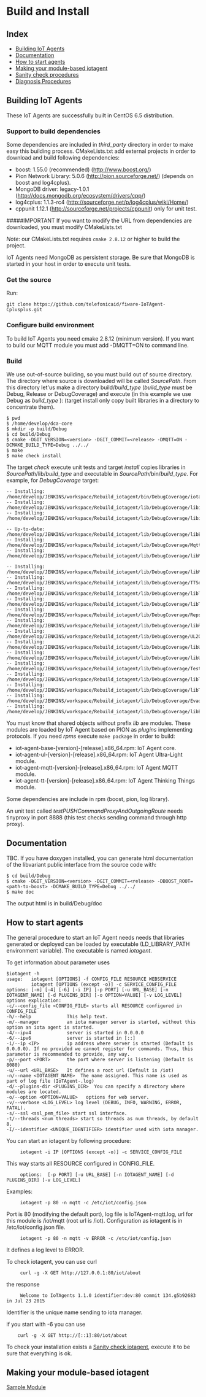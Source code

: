 # Build and Install

## Index

* [Building IoT Agents](#building_iot_agents)
* [Documentation](#documentation)
* [How to start agents](#how_to_start_agents)
* [Making your module-based iotagent](#making_your_module)
* [Sanity check procedures](sanity_check.md)
* [Diagnosis Procedures](diagnosis_procedures.md)



## <a name="building_iot_agents">Building IoT Agents</a>

These IoT Agents are successfully built in CentOS 6.5 distribution.

### Support to build dependencies

Some dependencies are included in _third_party_ directory in order to make easy this building process.
CMakeLists.txt add external projects in order to download and build following dependencies:

- boost: 1.55.0 (recommended) (http://www.boost.org/)
- Pion Network Library: 5.0.6 (http://pion.sourceforge.net/) (depends on boost and log4cplus).
- MongoDB driver: legacy-1.0.1 (http://docs.mongodb.org/ecosystem/drivers/cpp/)
- log4cplus: 1.1.3-rc4 (http://sourceforge.net/p/log4cplus/wiki/Home/)
- cppunit 1.12.1 (http://sourceforge.net/projects/cppunit) only for unit test.

#####IMPORTANT
If you want to  modify the URL from dependencies are downloaded, you must modify CMakeLists.txt

*Note*: our CMakeLists.txt requires `cmake 2.8.12` or higher to build the project.

IoT Agents need MongoDB as persistent storage. Be sure that MongoDB is started in your host in order to execute unit tests.


### Get the source

Run:
```
git clone https://github.com/telefonicaid/fiware-IoTAgent-Cplusplus.git
```



### Configure build environment
To build IoT Agents you need cmake 2.8.12 (minimum version). If you want to build our MQTT module you must add -DMQTT=ON to command line.


### Build
We use out-of-source building, so you must build out of source directory.
The directory where source is downloaded will be called _SourcePath_. From this directory let'us make a directory build/*build_type* (*build_type* must be Debug, Release or DebugCoverage) and execute (in this example we use Debug as *build_type* ):
(target install only copy built libraries in a directory to concentrate them).

```
$ pwd
$ /home/develop/dca-core
$ mkdir -p build/Debug
$ cd build/Debug
$ cmake -DGIT_VERSION=<version> -DGIT_COMMIT=<release> -DMQTT=ON -DCMAKE_BUILD_TYPE=Debug ../../
$ make
$ make check install
```
The target _check_ execute unit tests and target _install_ copies libraries in _SourcePath_/lib/*build_type* and executable in _SourcePath_/bin/*build_type*. For example, for _DebugCoverage_ target:

```
-- Installing: /home/develop/JENKINS/workspace/Rebuild_iotagent/bin/DebugCoverage/iotagent
-- Installing: /home/develop/JENKINS/workspace/Rebuild_iotagent/lib/DebugCoverage/libiota.so
-- Installing: /home/develop/JENKINS/workspace/Rebuild_iotagent/lib/DebugCoverage/libiota.a

-- Up-to-date: /home/develop/JENKINS/workspace/Rebuild_iotagent/lib/DebugCoverage/libEsp.a
-- Installing: /home/develop/JENKINS/workspace/Rebuild_iotagent/lib/DebugCoverage/MqttService.so
-- Installing: /home/develop/JENKINS/workspace/Rebuild_iotagent/lib/DebugCoverage/libMqttService.a

-- Installing: /home/develop/JENKINS/workspace/Rebuild_iotagent/lib/DebugCoverage/libMqttService.so
-- Installing: /home/develop/JENKINS/workspace/Rebuild_iotagent/lib/DebugCoverage/TTService.so
-- Installing: /home/develop/JENKINS/workspace/Rebuild_iotagent/lib/DebugCoverage/libTTService.a
-- Installing: /home/develop/JENKINS/workspace/Rebuild_iotagent/lib/DebugCoverage/libTTService.so
-- Installing: /home/develop/JENKINS/workspace/Rebuild_iotagent/lib/DebugCoverage/RepsolService.so
-- Installing: /home/develop/JENKINS/workspace/Rebuild_iotagent/lib/DebugCoverage/libRepsolService.so
-- Installing: /home/develop/JENKINS/workspace/Rebuild_iotagent/lib/DebugCoverage/UL20Service.so
-- Installing: /home/develop/JENKINS/workspace/Rebuild_iotagent/lib/DebugCoverage/libUL20Service.a
-- Installing: /home/develop/JENKINS/workspace/Rebuild_iotagent/lib/DebugCoverage/libUL20Service.so
-- Installing: /home/develop/JENKINS/workspace/Rebuild_iotagent/lib/DebugCoverage/TestService.so
-- Installing: /home/develop/JENKINS/workspace/Rebuild_iotagent/lib/DebugCoverage/libTestService.a
-- Installing: /home/develop/JENKINS/workspace/Rebuild_iotagent/lib/DebugCoverage/libTestService.so
-- Installing: /home/develop/JENKINS/workspace/Rebuild_iotagent/lib/DebugCoverage/EvadtsService.so
-- Installing: /home/develop/JENKINS/workspace/Rebuild_iotagent/lib/DebugCoverage/libEvadtsService.so
```

You must know that shared objects without prefix _lib_ are modules. These modules are loaded by IoT Agent based on PION as _plugins_ implementing protocols.
If you need _rpms_ execute `make package` in order to build:
- iot-agent-base-[version]-[release].x86_64.rpm: IoT Agent core.
- iot-agent-ul-[version]-[release].x86_64.rpm: IoT Agent Ultra-Light module.
- iot-agent-mqtt-[version]-[release].x86_64.rpm: IoT Agent MQTT module.
- iot-agent-tt-[version]-[release].x86_64.rpm: IoT Agent Thinking Things module.

Some dependencies are include in rpm (boost, pion, log library).

An unit test called _testPUSHCommandProxyAndOutgoingRoute_ needs tinyproxy in port 8888 (this test checks sending command through http proxy).


## <a name="documentation">Documentation</a>
TBC.
If you have doxygen installed, you can generate html documentation of the libvariant public interface from the source code with:

```
$ cd build/Debug
$ cmake -DGIT_VERSION=<version> -DGIT_COMMIT=<release> -DBOOST_ROOT=<path-to-boost> -DCMAKE_BUILD_TYPE=Debug ../../
$ make doc
```

The output html is in build/Debug/doc

## <a name="how_to_start_agents">How to start agents</a>

The general procedure to start an IoT Agent needs needs that libraries generated or
deployed can be loaded by executable (LD_LIBRARY_PATH environment variable). The executable is named _iotagent_.

To get information about parameter uses
```
$iotagent -h
usage:   iotagent [OPTIONS] -f CONFIG_FILE RESOURCE WEBSERVICE
         iotagent [OPTIONS (except -o)] -c SERVICE_CONFIG_FILE
options: [-m] [-4] [-6] [-i IP] [-p PORT] [-u URL_BASE] [-n IOTAGENT_NAME] [-d PLUGINS_DIR] [-o OPTION=VALUE] [-v LOG_LEVEL]
options explication:
-c/--config_file <CONFIG_FILE> starts all RESOURCE configured in CONFIG_FILE
-h/--help             This help text.
-m/--manager          an iota manager server is started, without this option an iota agent is started.
-4/--ipv4             server is started in 0.0.0.0
-6/--ipv6             server is started in [::]
-i/--ip <IP>          ip address where server is started (Default is 0.0.0.0). If no provided we cannot register for commands. Thus, this parameter is recommended to provide, any way.
-p/--port <PORT>      the port where server is listening (Default is 8080)
-u/--url <URL_BASE>   It defines a root url (Default is /iot)
-n/--name <IOTAGENT_NAME>  The name assigned. This name is used as part of log file (IoTAgent-.log)
-d/--plugins-dir <PLUGINS_DIR>  You can specify a directory where modules are located.
-o/--option <OPTION=VALUE>   options for web server.
-v/--verbose <LOG_LEVEL> log level (DEBUG, INFO, WARNING, ERROR, FATAL).
-s/--ssl <ssl_pem_file> start ssl interface.
-t/--threads <num threads> start so threads as num threads, by default 8.
-I/--identifier <UNIQUE_IDENTIFIER> identifier used with iota manager.
```

You can start an iotagent by following procedure:

         iotagent -i IP [OPTIONS (except -o)] -c SERVICE_CONFIG_FILE

This way starts all RESOURCE configured in CONFIG_FILE.

         options:  [-p PORT] [-u URL_BASE] [-n IOTAGENT_NAME] [-d PLUGINS_DIR] [-v LOG_LEVEL]

Examples:

         iotagent -p 80 -n mqtt -c /etc/iot/config.json

Port is 80 (modifying the default port), log file is IoTAgent-mqtt.log, url for this module is /iot/mqtt (root url is /iot).
Configuration as iotagent is in /etc/iot/config.json file.

         iotagent -p 80 -n mqtt -v ERROR -c /etc/iot/config.json

It defines a log level to ERROR.

To check iotagent, you can use curl

         curl -g -X GET http://127.0.0.1:80/iot/about
the response

         Welcome to IoTAgents 1.1.0 identifier:dev:80 commit 134.g5b92683 in Jul 23 2015

Identifier is the unique name sending to iota manager.

if you start with -6 you can use

        curl -g -X GET http://[::1]:80/iot/about

To check your installation exists a [Sanity check iotagent](sanity_check.md), execute it to be sure that everything is ok.


## <a name="making_your_module">Making your module-based iotagent</a>
[Sample Module](test_service.md)
